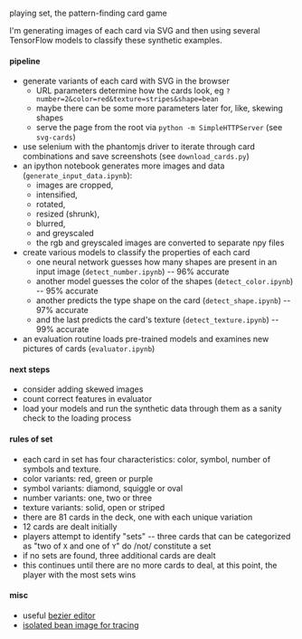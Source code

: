 playing set, the pattern-finding card game

I'm generating images of each card via SVG
and then using several TensorFlow models to classify these synthetic examples.


#### pipeline
* generate variants of each card with SVG in the browser
  * URL parameters determine how the cards look, eg `?number=2&color=red&texture=stripes&shape=bean`
  * maybe there can be some more parameters later for, like, skewing shapes
  * serve the page from the root via `python -m SimpleHTTPServer` (see `svg-cards`)
* use selenium with the phantomjs driver to iterate through card combinations
and save screenshots (see `download_cards.py`)
* an ipython notebook generates more images and data (`generate_input_data.ipynb`):
  * images are cropped,
  * intensified,
  * rotated,
  * resized (shrunk),
  * blurred,
  * and greyscaled
  * the rgb and greyscaled images are converted to separate npy files
* create various models to classify the properties of each card
  * one neural network guesses how many shapes are present in an input image
  (`detect_number.ipynb`) -- 96% accurate
  * another model guesses the color of the shapes (`detect_color.ipynb`) -- 95% accurate
  * another predicts the type shape on the card (`detect_shape.ipynb`) -- 97% accurate
  * and the last predicts the card's texture (`detect_texture.ipynb`) -- 99% accurate
* an evaluation routine loads pre-trained models and examines new pictures of cards
(`evaluator.ipynb`)


#### next steps
* consider adding skewed images
* count correct features in evaluator
* load your models and run the synthetic data through them
as a sanity check to the loading process


#### rules of set
* each card in set has four characteristics:
color, symbol, number of symbols and texture.
* color variants: red, green or purple
* symbol variants: diamond, squiggle or oval
* number variants: one, two or three
* texture variants: solid, open or striped
* there are 81 cards in the deck, one with each unique variation
* 12 cards are dealt initially
* players attempt to identify "sets" --
three cards that can be categorized as "two of `X` and one of `Y`" do /not/ constitute a set
* if no sets are found, three additional cards are dealt
* this continues until there are no more cards to deal,
at this point, the player with the most sets wins


#### misc
* useful [bezier editor](http://www.victoriakirst.com/beziertool)
* [isolated bean image for tracing](http://i.imgur.com/U9k6OMR.png)
